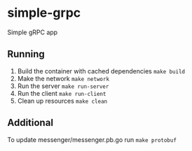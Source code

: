 # simple-grpc
Simple gRPC app

## Running
1. Build the container with cached dependencies
`make build`
2. Make the network 
`make network`
3. Run the server
`make run-server`
4. Run the client
`make run-client`
5. Clean up resources
`make clean`

## Additional
To update messenger/messenger.pb.go run `make protobuf`